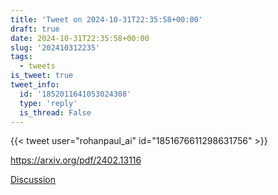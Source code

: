 ```yaml
---
title: 'Tweet on 2024-10-31T22:35:58+00:00'
draft: true
date: 2024-10-31T22:35:58+00:00
slug: '202410312235'
tags:
  - tweets
is_tweet: true
tweet_info:
  id: '1852011641053024308'
  type: 'reply'
  is_thread: False
---
```




{{< tweet user="rohanpaul_ai" id="1851676611298631756" >}}

<https://arxiv.org/pdf/2402.13116>

[Discussion](https://x.com/sytelus/status/1852011641053024308)
